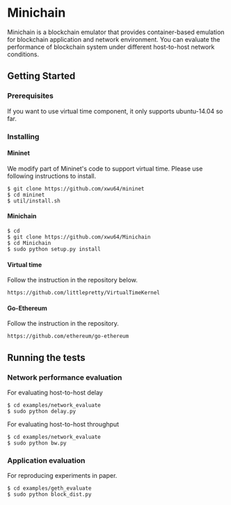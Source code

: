 # Minichain

Minichain is a blockchain emulator that provides container-based emulation for blockchain application and network environment. You can evaluate the performance of blockchain system under different host-to-host network conditions.

## Getting Started

### Prerequisites

If you want to use virtual time component, it only supports ubuntu-14.04 so far. 

### Installing

#### Mininet

We modify part of Mininet's code to support virtual time. Please use following instructions to install.

```
$ git clone https://github.com/xwu64/mininet
$ cd mininet
$ util/install.sh
```


#### Minichain

```
$ cd
$ git clone https://github.com/xwu64/Minichain
$ cd Minichain
$ sudo python setup.py install
```

#### Virtual time

Follow the instruction in the repository below.

```
https://github.com/littlepretty/VirtualTimeKernel
```

#### Go-Ethereum

Follow the instruction in the repository.

```
https://github.com/ethereum/go-ethereum
```


## Running the tests

### Network performance evaluation

For evaluating host-to-host delay

```
$ cd examples/network_evaluate
$ sudo python delay.py
```

For evaluating host-to-host throughput

```
$ cd examples/network_evaluate
$ sudo python bw.py
```

### Application evaluation

For reproducing experiments in paper.

```
$ cd examples/geth_evaluate
$ sudo python block_dist.py
```
